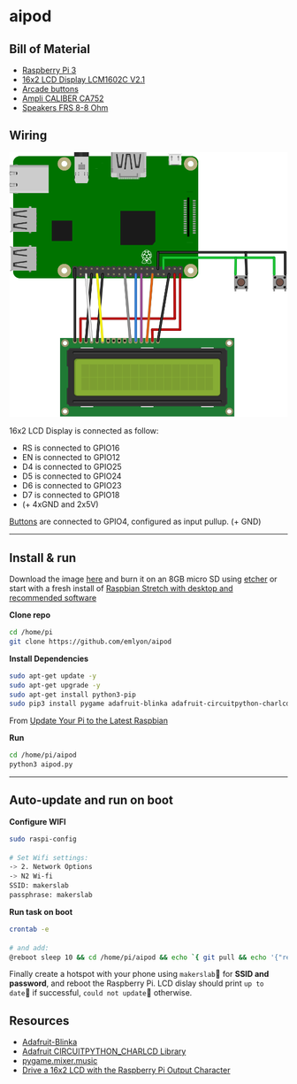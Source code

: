 # aipod

## Bill of Material
- [Raspberry Pi 3](https://www.raspberrypi.org/products/)
- [16x2 LCD Display LCM1602C V2.1](http://www.datasheetcafe.com/lcm1602c-datasheet-pdf/)
- [Arcade buttons](https://www.amazon.fr/gp/product/B01N5DVINY)
- [Ampli CALIBER CA752](http://webshop.caliber.nl/products/view/details/ca75-2.html)
- [Speakers FRS 8-8 Ohm](http://www.visaton.de/en/products/fullrange-systems/frs-8-8-ohm)

## Wiring
![wiring](aipod.svg)

16x2 LCD Display is connected as follow:
- RS is connected to GPIO16
- EN is connected to GPIO12
- D4 is connected to GPIO25
- D5 is connected to GPIO24
- D6 is connected to GPIO23
- D7 is connected to GPIO18
- (+ 4xGND and 2x5V)

[Buttons](https://www.amazon.fr/gp/product/B01N5DVINY) are connected to GPIO4, configured as input pullup. (+ GND)
___


## Install & run

Download the image [here](https://mega.nz/#!J9cXBCLA!xZrNihUM6XFwxSyXiPqJTmqI85lqSSZrZGT_HBga6Kw) and burn it on an 8GB micro SD using [etcher](https://www.balena.io/etcher/) or start with a fresh install of [Raspbian Stretch with desktop and recommended software](https://www.raspberrypi.org/downloads/raspbian/)

**Clone repo**
```bash
cd /home/pi
git clone https://github.com/emlyon/aipod
```

**Install Dependencies**
```bash
sudo apt-get update -y
sudo apt-get upgrade -y
sudo apt-get install python3-pip
sudo pip3 install pygame adafruit-blinka adafruit-circuitpython-charlcd
```
From [Update Your Pi to the Latest Raspbian](https://learn.adafruit.com/drive-a-16x2-lcd-directly-with-a-raspberry-pi?view=all#update-your-pi-to-the-latest-raspbian-3-1)

**Run**
```bash
cd /home/pi/aipod
python3 aipod.py
```
___

## Auto-update and run on boot

**Configure WIFI**
```bash
sudo raspi-config

# Set Wifi settings:
-> 2. Network Options
-> N2 Wi-fi
SSID: makerslab
passphrase: makerslab
```

**Run task on boot**
```bash
crontab -e

# and add:
@reboot sleep 10 && cd /home/pi/aipod && echo `{ git pull && echo '{"result":"up to date"}' > /home/pi/git_status.json ; } || echo '{"result":"could not update"}' > /home/pi/git_status.json` && python3 aipod.py
```

Finally create a hotspot with your phone using `makerslab` for **SSID and password**, and reboot the Raspberry Pi. LCD dislay should print `up to date` if successful, `could not update` otherwise.

## Resources
- [Adafruit-Blinka](https://pypi.org/project/Adafruit-Blinka/)
- [Adafruit CIRCUITPYTHON_CHARLCD Library](https://circuitpython.readthedocs.io/projects/charlcd/en/latest/)
- [pygame.mixer.music](https://www.pygame.org/docs/ref/music.html)
- [Drive a 16x2 LCD with the Raspberry Pi Output Character](https://learn.adafruit.com/drive-a-16x2-lcd-directly-with-a-raspberry-pi?view=all)
